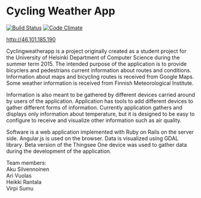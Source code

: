 # Cycling Weather App

[![Build Status](https://travis-ci.org/cwateam/cyclingweatherapp.svg?branch=master)](https://travis-ci.org/cwateam/cyclingweatherapp)
[![Code Climate](https://codeclimate.com/github/cwateam/cyclingweatherapp.png)](https://codeclimate.com/github/cwateam/cyclingweatherapp)

http://46.101.185.190

Cyclingweatherapp is a project originally created as a student project for the University of Helsinki Department of Computer Science during the summer term 2015.  The intended purpose of the application is to provide bicyclers and pedestrians current information about routes and conditions. Information about maps and bicycling routes is received from Google Maps. Some weather information is received from Finnish Meteorological Institute. 

Information is also meant to be gathered by different devices carried around by users of the application. Application has tools to add different devices to gather different forms of information.  Currently application gathers and displays only information about temperature, but it is designed to be easy to configure to receive and visualize other information such as air quality.

Software is a web application implemented with Ruby on Rails on the server side. Angular.js is used on the browser. Data is visualized using GDAL library. Beta version of the Thingsee One device was used to gather data during the development of the application.


Team members:  
Aku Silvennoinen  
Ari Vuolas  
Heikki Rantala  
Virpi Sumu  
